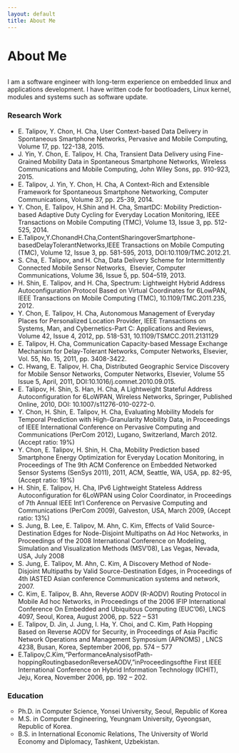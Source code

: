 ```yaml
---
layout: default
title: About Me
---
```


<div class="post">
	<h1 class="pageTitle">About Me</h1>
	<img src="{{ '/assets/img/at-work.png' | prepend: site.baseurl }}" alt="">
	<p class="intro">I am a software engineer with long-term experience on embedded linux and applications development. I have written code for bootloaders, Linux kernel, modules and systems such as software update.</p>
	<h3>Research Work</h3>
	<ul>
		<li>E. Talipov, Y. Chon, H. Cha, User Context-based Data Delivery in Spontaneous Smartphone Networks, Pervasive and Mobile Computing, Volume 17, pp. 122-138, 2015.</li>
		<li>J. Yin, Y. Chon, E. Talipov, H. Cha, Transient Data Delivery using Fine-Grained Mobility Data in Spontaneous Smartphone Networks, Wireless Communications and Mobile Computing, John Wiley Sons, pp. 910-923, 2015.</li>
		<li>E. Talipov, J. Yin, Y. Chon, H. Cha, A Context-Rich and Extensible Framework for Spontaneous Smartphone Networking, Computer Communications, Volume 37, pp. 25-39, 2014.</li>
		<li>Y. Chon, E. Talipov, H.Shin and H. Cha, SmartDC: Mobility Prediction-based Adaptive Duty Cycling for Everyday Location Monitoring, IEEE Transactions on Mobile Computing (TMC), Volume 13, Issue 3, pp. 512-525, 2014.</li>
		<li>E.Talipov,Y.ChonandH.Cha,ContentSharingoverSmartphone-basedDelayTolerantNetworks,IEEE Transactions on Mobile Computing (TMC), Volume 12, Issue 3, pp. 581-595, 2013, DOI:10.1109/TMC.2012.21.</li>
		<li>S. Cha, E. Talipov, and H. Cha, Data Delivery Scheme for Intermittently Connected Mobile Sensor Networks,  Elsevier, Computer Communications, Volume 36, Issue 5, pp. 504–519, 2013.</li>
		<li>H. Shin, E. Talipov, and H. Cha, Spectrum: Lightweight Hybrid Address Autoconfiguration Protocol Based on Virtual Coordinates for 6LowPAN, IEEE Transactions on Mobile Computing (TMC), 10.1109/TMC.2011.235, 2012.</li>
		<li>Y. Chon, E. Talipov, H. Cha, Autonomous Management of Everyday Places for Personalized Location Provider, IEEE Transactions on Systems, Man, and Cybernetics-Part C: Applications and Reviews, Volume 42, Issue 4, 2012, pp. 518-531, 10.1109/TSMCC.2011.2131129</li>
		<li>E. Talipov, H. Cha, Communication Capacity-based Message Exchange Mechanism for Delay-Tolerant Networks, Computer Networks, Elsevier, Vol. 55, No. 15, 2011, pp. 3408-3422.</li>
		<li>C. Hwang, E. Talipov, H. Cha, Distributed Geographic Service Discovery for Mobile Sensor Networks, Computer Networks, Elsevier, Volume 55 Issue 5, April, 2011, DOI:10.1016/j.comnet.2010.09.015.</li>
		<li>E. Talipov, H. Shin, S. Han, H. Cha, A Lightweight Stateful Address Autoconfiguration for 6LoWPAN, Wireless Networks, Springer, Published Online, 2010, DOI: 10.1007/s11276-010-0272-0.</li>
		<li>Y. Chon, H. Shin, E. Talipov, H. Cha, Evaluating Mobility Models for Temporal Prediction with High-Granularity Mobility Data, in Proceedings of IEEE International Conference on Pervasive Computing and Communications (PerCom 2012), Lugano, Switzerland, March 2012. (Accept ratio: 19%)</li>
		<li>Y. Chon, E. Talipov, H. Shin, H. Cha, Mobility Prediction based Smartphone Energy Optimization for Everyday Location Monitoring, in Proceedings of The 9th ACM Conference on Embedded Networked Sensor Systems (SenSys 2011), 2011, ACM, Seattle, WA, USA, pp. 82-95, (Accept ratio: 19%)</li>
		<li>H. Shin, E. Talipov, H. Cha, IPv6 Lightweight Stateless Address Autoconfiguration for 6LoWPAN using Color Coordinator, in Proceedings of 7th Annual IEEE Int’l Conference on Pervasive Computing and Communications (PerCom 2009), Galveston, USA, March 2009, (Accept ratio: 13%)</li>
		<li>S. Jung, B. Lee, E. Talipov, M. Ahn, C. Kim, Effects of Valid Source-Destination Edges for Node-Disjoint Multipaths on Ad Hoc Networks, in Proceedings of the 2008 International Conference on Modeling, Simulation and Visualization Methods (MSV’08), Las Vegas, Nevada, USA, July 2008</li>
		<li>S. Jung, E. Talipov, M. Ahn, C. Kim, A Discovery Method of Node-Disjoint Multipaths by Valid Source-Destination Edges, in Proceedings of 4th IASTED Asian conference Communication systems and network, 2007.</li>
		<li>C. Kim, E. Talipov, B. Ahn, Reverse AODV (R-AODV) Routing Protocol in Mobile Ad hoc Networks, in Proceedings of the 2006 IFIP International Conference On Embedded and Ubiquitous Computing (EUC’06), LNCS 4097, Seoul, Korea, August 2006, pp. 522 – 531</li>
		<li>E. Talipov, D. Jin, J. Jung, I. Ha, Y. Choi, and C. Kim, Path Hopping Based on Reverse AODV for Security, in Proceedings of Asia Pacific Network Operations and Management Symposium (APNOMS) , LNCS 4238, Busan, Korea, September 2006, pp. 574 – 577</li>
		<li>E.Talipov,C.Kim,“PerformanceAnalysisofPath-hoppingRoutingbasedonReverseAODV,”inProceedingsofthe First IEEE International Conference on Hybrid Information Technology (ICHIT), Jeju, Korea, November 2006, pp. 192 – 202.</li>
  	</ul>
	<h3>Education</h3>
	<ul type="circle">
		<li>Ph.D. in Computer Science, Yonsei University, Seoul, Republic of Korea</li>
		<li>M.S. in Computer Engineering, Yeungnam University, Gyeongsan, Republic of Korea.</li>
		<li>B.S. in International Economic Relations, The University of World Economy and Diplomacy, Tashkent, Uzbekistan.</li>
	</ul>
</div>
